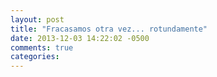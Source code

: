 ```yaml
---
layout: post
title: "Fracasamos otra vez... rotundamente"
date: 2013-12-03 14:22:02 -0500
comments: true
categories: 
---
```

